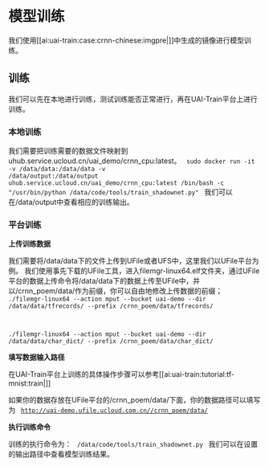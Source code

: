 

# 模型训练
我们使用[[ai:uai-train:case:crnn-chinese:imgpre|]]中生成的镜像进行模型训练。

## 训练
我们可以先在本地进行训练，测试训练能否正常进行，再在UAI-Train平台上进行训练。

### 本地训练

我们需要把训练需要的数据文件映射到uhub.service.ucloud.cn/uai\_demo/crnn\_cpu:latest。
<code>
sudo docker run -it -v /data/data:/data/data -v /data/output:/data/output  uhub.service.ucloud.cn/uai_demo/crnn_cpu:latest  /bin/bash -c "/usr/bin/python /data/code/tools/train_shadownet.py"
</code>
我们可以在/data/output中查看相应的训练输出。

### 平台训练
**上传训练数据**

我们需要将/data/data下的文件上传到UFile或者UFS中，这里我们以UFile平台为例。
我们使用事先下载的UFile工具，进入filemgr-linux64.elf文件夹，通过UFile平台的数据上传命令将/data/data下的数据上传至UFile中，并以/crnn\_poem/data/作为前缀，你可以自由地修改上传数据的前缀；
<code>
./filemgr-linux64 --action mput --bucket uai-demo --dir /data/data/tfrecords/ --prefix /crnn_poem/data/tfrecords/

./filemgr-linux64 --action mput --bucket uai-demo --dir /data/data/char_dict/ --prefix /crnn_poem/data/char_dict/
</code>

**填写数据输入路径**

在UAI-Train平台上训练的具体操作步骤可以参考[[ai:uai-train:tutorial:tf-mnist:train|]]

如果你的数据存放在UFile平台的/crnn\_poem/data/下面，你的数据路径可以填写为
<code>
http://uai-demo.ufile.ucloud.com.cn//crnn_poem/data/
</code>

**执行训练命令**

训练的执行命令为：
<code>
/data/code/tools/train_shadownet.py 
</code>
我们可以在设置的输出路径中查看模型训练结果。


